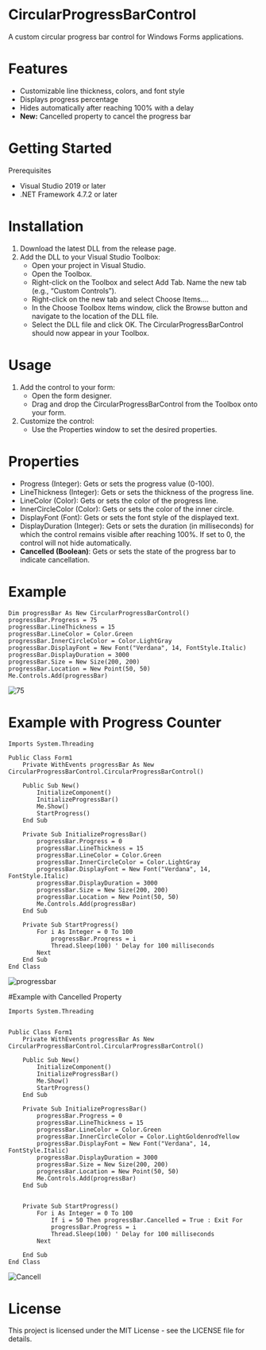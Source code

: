 # CircularProgressBarControl
A custom circular progress bar control for Windows Forms applications.

# Features
- Customizable line thickness, colors, and font style
- Displays progress percentage
- Hides automatically after reaching 100% with a delay
- **New:** Cancelled property to cancel the progress bar

# Getting Started
Prerequisites
- Visual Studio 2019 or later
- .NET Framework 4.7.2 or later

# Installation
1. Download the latest DLL from the release page.
2. Add the DLL to your Visual Studio Toolbox:
    - Open your project in Visual Studio.
    - Open the Toolbox.
    - Right-click on the Toolbox and select Add Tab. Name the new tab (e.g., “Custom Controls”).
    - Right-click on the new tab and select Choose Items….
    - In the Choose Toolbox Items window, click the Browse button and navigate to the location of the DLL file.
    - Select the DLL file and click OK. The CircularProgressBarControl should now appear in your Toolbox.

# Usage
1. Add the control to your form:
    - Open the form designer.
    - Drag and drop the CircularProgressBarControl from the Toolbox onto your form.
2. Customize the control:
    - Use the Properties window to set the desired properties.

# Properties
- Progress (Integer): Gets or sets the progress value (0-100).
- LineThickness (Integer): Gets or sets the thickness of the progress line.
- LineColor (Color): Gets or sets the color of the progress line.
- InnerCircleColor (Color): Gets or sets the color of the inner circle.
- DisplayFont (Font): Gets or sets the font style of the displayed text.
- DisplayDuration (Integer): Gets or sets the duration (in milliseconds) for which the control remains visible after reaching 100%. If set to 0, the control will not hide automatically.
- **Cancelled (Boolean)**: Gets or sets the state of the progress bar to indicate cancellation. 
# Example
```
Dim progressBar As New CircularProgressBarControl()
progressBar.Progress = 75
progressBar.LineThickness = 15
progressBar.LineColor = Color.Green
progressBar.InnerCircleColor = Color.LightGray
progressBar.DisplayFont = New Font("Verdana", 14, FontStyle.Italic)
progressBar.DisplayDuration = 3000
progressBar.Size = New Size(200, 200)
progressBar.Location = New Point(50, 50)
Me.Controls.Add(progressBar)

```
![75](https://github.com/user-attachments/assets/07947085-9545-42f9-ad93-822743b339b6)

# Example with Progress Counter
```
Imports System.Threading

Public Class Form1
    Private WithEvents progressBar As New CircularProgressBarControl.CircularProgressBarControl()

    Public Sub New()
        InitializeComponent()
        InitializeProgressBar()
        Me.Show()
        StartProgress()
    End Sub

    Private Sub InitializeProgressBar()
        progressBar.Progress = 0
        progressBar.LineThickness = 15
        progressBar.LineColor = Color.Green
        progressBar.InnerCircleColor = Color.LightGray
        progressBar.DisplayFont = New Font("Verdana", 14, FontStyle.Italic)
        progressBar.DisplayDuration = 3000
        progressBar.Size = New Size(200, 200)
        progressBar.Location = New Point(50, 50)
        Me.Controls.Add(progressBar)
    End Sub

    Private Sub StartProgress()
        For i As Integer = 0 To 100
            progressBar.Progress = i
            Thread.Sleep(100) ' Delay for 100 milliseconds
        Next
    End Sub
End Class
```
![progressbar](https://github.com/user-attachments/assets/b9fc7209-9e20-4d6c-98cb-eba1a5c428aa)

#Example with Cancelled Property
```
Imports System.Threading


Public Class Form1
    Private WithEvents progressBar As New CircularProgressBarControl.CircularProgressBarControl()

    Public Sub New()
        InitializeComponent()
        InitializeProgressBar()
        Me.Show()
        StartProgress()
    End Sub

    Private Sub InitializeProgressBar()
        progressBar.Progress = 0
        progressBar.LineThickness = 15
        progressBar.LineColor = Color.Green
        progressBar.InnerCircleColor = Color.LightGoldenrodYellow
        progressBar.DisplayFont = New Font("Verdana", 14, FontStyle.Italic)
        progressBar.DisplayDuration = 3000
        progressBar.Size = New Size(200, 200)
        progressBar.Location = New Point(50, 50)
        Me.Controls.Add(progressBar)
    End Sub


    Private Sub StartProgress()
        For i As Integer = 0 To 100
            If i = 50 Then progressBar.Cancelled = True : Exit For
            progressBar.Progress = i
            Thread.Sleep(100) ' Delay for 100 milliseconds
        Next

    End Sub
End Class

```

![Cancell](https://github.com/user-attachments/assets/0f19289d-8d8c-461c-a4c2-7ff67ecf79a1)


# License
This project is licensed under the MIT License - see the LICENSE file for details.
